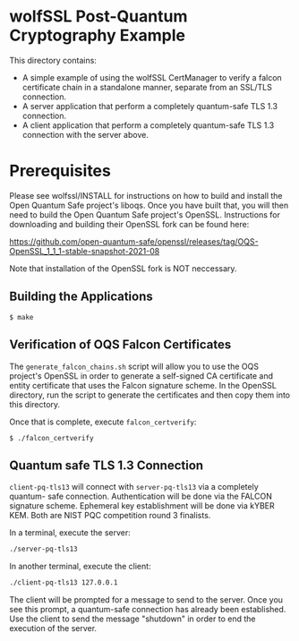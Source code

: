 # wolfSSL Post-Quantum Cryptography Example

This directory contains:

- A simple example of using the wolfSSL CertManager to verify a falcon
  certificate chain in a standalone manner, separate from an SSL/TLS connection.
- A server application that perform a completely quantum-safe TLS 1.3
  connection.
- A client application that perform a completely quantum-safe TLS 1.3
  connection with the server above.

# Prerequisites

Please see wolfssl/INSTALL for instructions on how to build and install the
Open Quantum Safe project's liboqs. Once you have built that, you will then
need to build the Open Quantum Safe project's OpenSSL. Instructions for
downloading and building their OpenSSL fork can be found here:

https://github.com/open-quantum-safe/openssl/releases/tag/OQS-OpenSSL_1_1_1-stable-snapshot-2021-08

Note that installation of the OpenSSL fork is NOT neccessary.

## Building the Applications

```
$ make
```

## Verification of OQS Falcon Certificates

The `generate_falcon_chains.sh` script will allow you to use the OQS project's
OpenSSL in order to generate a self-signed CA certificate and entity
certificate that uses the Falcon signature scheme. In the OpenSSL directory,
run the script to generate the certificates and then copy them into this
directory.

Once that is complete, execute `falcon_certverify`:

```
$ ./falcon_certverify
```

## Quantum safe TLS 1.3 Connection

`client-pq-tls13` will connect with `server-pq-tls13` via a completely quantum-
safe connection. Authentication will be done via the FALCON signature scheme.
Ephemeral key establishment will be done via kYBER KEM. Both are NIST PQC
competition round 3 finalists.

In a terminal, execute the server:

```sh
./server-pq-tls13
```

In another terminal, execute the client:

```sh
./client-pq-tls13 127.0.0.1
```

The client will be prompted for a message to send to the server. Once you see
this prompt, a quantum-safe connection has already been established. Use the
client to send the message "shutdown" in order to end the execution of the
server.
